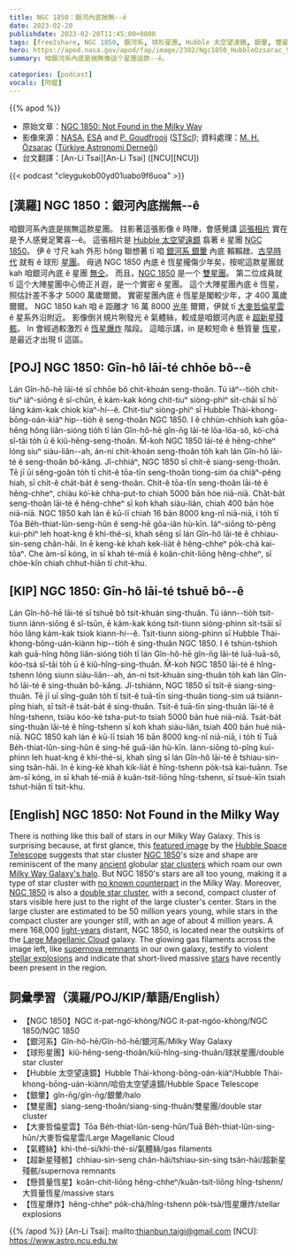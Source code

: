 ```yaml
---
title: NGC 1850：銀河內底揣無--ê
date: 2023-02-20
publishdate: 2023-02-20T11:45:00+0800
tags: [free2share, NGC 1850, 銀河系, 球形星團, Hubble 太空望遠鏡, 銀暈, 雙星團, 大麥哲倫星雲, 氣體絲, 超新星殘骸, 懸質量恆星, 恆星爆炸]
hero: https://apod.nasa.gov/apod/fap/image/2302/Ngc1850_HubbleOzsarac_960.jpg
summary: 咱銀河系內底是揣無像這个星團這款--ê。

categories: [podcast]
vocals: [阿錕]
---
```


{{% apod %}}

- 原始文章：[NGC 1850: Not Found in the Milky Way](https://apod.nasa.gov/apod/ap230220.html)
- 影像來源：[NASA](https://www.nasa.gov/), [ESA](https://www.esa.int/) and [P. Goudfrooij](https://www.stsci.edu/~goudfroo/Blank.html) ([STScI](https://www.stsci.edu/who-we-are)); 資料處理：[M. H. Özsaraç](https://www.flickr.com/photos/mhozsarac/) ([Türkiye Astronomi Derneği](https://www.tad.org.tr/))
- 台文翻譯：[An-Li Tsai][An-Li Tsai] ([NCU][NCU])

{{< podcast "cleygukob00yd01uabo9f6uoa" >}}

## [漢羅] NGC 1850：銀河內底揣無--ê 
咱銀河系內底是揣無這款星團。
拄影著這張影像 ê 時陣，會感覺講 [這張相片][featured image] 實在是予人感覺足驚喜--ê。
這張相片是 [Hubble 太空望遠鏡][Hubble Space Telescope] 翕著 ê 星團 [NGC 1850][NGC 1850 1]。
伊 ê 寸尺 kah 外形 hŏng 聯想著 tī 咱 [銀河系 銀暈][Milky Way Galaxy's halo] 內底 賴賴趖、[古早時代][ancient] 就有 ê 球形 [星團][star clusters]。
毋過 NGC 1850 內底 ê 恆星攏傷少年矣，按呢這款星團就 kah 咱銀河內底 ê 星團 [無仝][no known counterpart]。
而且，[NGC 1850][NGC 1850 2] 是一个 [雙星團][double star cluster]。
第二位成員就 tī 這个大陣星團中心倚正爿遐，是一个實密 ê 星團。
這个大陣星團內底 ê 恆星，照估計差不多才 5000 萬歲爾爾。
實密星團內底 ê 恆星是閣較少年，才 400 萬歲爾爾。
NGC 1850 kah 咱 ê 距離才 16 萬 8000 [光年][light-years] 爾爾，伊就 tī [大麥哲倫星雲][Large Magellanic Cloud] ê 星系外沿附近。
影像倒爿規片咧發光 ê 氣體絲，較成是咱銀河內底 ê [超新星殘骸][supernova remnants]。
In 會經過較激烈 ê [恆星爆炸][stellar explosions] 階段。
這暗示講，in 是較短命 ê 懸質量 [恆星][stars]，是最近才出現 tī 這區。


## [POJ] NGC 1850: Gîn-hô lāi-té chhōe bô--ê 
Lán Gîn-hô-hē lāi-té sī chhōe bô chit-khoán seng-thoân.
Tú iáⁿ--tio̍h chit-tiuⁿ iáⁿ-siōng ê sî-chūn, ē kám-kak kóng chit-tiuⁿ siòng-phìⁿ si̍t-chāi sī hō͘ lâng kám-kak chiok kiaⁿ-hí--ê.
Chit-tiuⁿ siòng-phìⁿ sī Hubble Thài-khong-bōng-oán-kiàⁿ hip--tio̍h ê seng-thoân NGC 1850.
I ê chhùn-chhioh kah gōa-hêng hŏng liân-sióng tio̍h tī lán Gîn-hô-hē gîn-n̄g lāi-té lōa-lōa-sô, kó͘-chá sî-tāi to̍h ū ê kiû-hêng-seng-thoân.
M̄-koh NGC 1850 lāi-té ê hêng-chheⁿ lóng siuⁿ siàu-liân--ah, án-ni chit-khoán seng-thoân to̍h kah lán Gîn-hô lāi-té ê seng-thoân bô-kâng.
Jî-chhiáⁿ, NGC 1850 sī chi̍t-ê siang-seng-thoân.
Tē jī ūi sêng-goân to̍h tī chit-ê tōa-tīn seng-thoân tiong-sim óa chiàⁿ-pêng hiah, sī chi̍t-ê cha̍t-ba̍t ê seng-thoân.
Chit-ê tōa-tīn seng-thoân lāi-té ê hêng-chheⁿ, chiàu kó͘-kè chha-put-to chiah 5000 bān hòe niā-niā.
Cha̍t-ba̍t seng-thoân lāi-té ê hêng-chheⁿ sī koh khah siàu-liân, chiah 400 bān hòe niā-niā.
NGC 1850 kah lán ê kū-lī chiah 16 bān 8000 kng-nî niā-niā, i to̍h tī Tōa Be̍h-thiat-lûn-seng-hûn ê seng-hē gōa-iân hù-kīn.
Iáⁿ-siōng tò-pêng kui-phìⁿ leh hoat-kng ê khì-thé-si, khah sêng sī lán Gîn-hô lāi-té ê chhiau-sin-seng chân-hâi.
In ē keng-kè khah kek-lia̍t ê hêng-chheⁿ po̍k-chà kai-tōaⁿ.
Che àm-sī kóng, in sī khah té-miā ê koân-chit-liōng hêng-chheⁿ, sī chòe-kīn chiah chhut-hiān tī chit-khu.




## [KIP] NGC 1850: Gîn-hô lāi-té tshuē bô--ê 
Lán Gîn-hô-hē lāi-té sī tshuē bô tsit-khuán sing-thuân.
Tú iánn--tio̍h tsit-tiunn iánn-siōng ê sî-tsūn, ē kám-kak kóng tsit-tiunn siòng-phìnn si̍t-tsāi sī hōo lâng kám-kak tsiok kiann-hí--ê.
Tsit-tiunn siòng-phìnn sī Hubble Thài-khong-bōng-uán-kiànn hip--tio̍h ê sing-thuân NGC 1850.
I ê tshùn-tshioh kah guā-hîng hŏng liân-sióng tio̍h tī lán Gîn-hô-hē gîn-n̄g lāi-té luā-luā-sô, kóo-tsá sî-tāi to̍h ū ê kiû-hîng-sing-thuân.
M̄-koh NGC 1850 lāi-té ê hîng-tshenn lóng siunn siàu-liân--ah, án-ni tsit-khuán sing-thuân to̍h kah lán Gîn-hô lāi-té ê sing-thuân bô-kâng.
Jî-tshiánn, NGC 1850 sī tsi̍t-ê siang-sing-thuân.
Tē jī uī sîng-guân to̍h tī tsit-ê tuā-tīn sing-thuân tiong-sim uá tsiànn-pîng hiah, sī tsi̍t-ê tsa̍t-ba̍t ê sing-thuân.
Tsit-ê tuā-tīn sing-thuân lāi-té ê hîng-tshenn, tsiàu kóo-kè tsha-put-to tsiah 5000 bān huè niā-niā.
Tsa̍t-ba̍t sing-thuân lāi-té ê hîng-tshenn sī koh khah siàu-liân, tsiah 400 bān huè niā-niā.
NGC 1850 kah lán ê kū-lī tsiah 16 bān 8000 kng-nî niā-niā, i to̍h tī Tuā Be̍h-thiat-lûn-sing-hûn ê sing-hē guā-iân hù-kīn.
Iánn-siōng tò-pîng kui-phìnn leh huat-kng ê khì-thé-si, khah sîng sī lán Gîn-hô lāi-té ê tshiau-sin-sing tsân-hâi.
In ē king-kè khah kik-lia̍t ê hîng-tshenn po̍k-tsà kai-tuānn.
Tse àm-sī kóng, in sī khah té-miā ê kuân-tsit-liōng hîng-tshenn, sī tsuè-kīn tsiah tshut-hiān tī tsit-khu.


## [English] NGC 1850: Not Found in the Milky Way
There is nothing like this ball of stars in our Milky Way Galaxy.
This is surprising because, at first glance, this [featured image][featured image] by the [Hubble Space Telescope][Hubble Space Telescope] suggests that star cluster [NGC 1850][NGC 1850 1]'s size and shape are reminiscent of the many [ancient][ancient] globular [star clusters][star clusters] which roam our own [Milky Way Galaxy's halo][Milky Way Galaxy's halo].
But NGC 1850's stars are all too young, making it a type of star cluster with [no known counterpart][no known counterpart] in the Milky Way.
Moreover, [NGC 1850][NGC 1850 2] is also a [double star cluster][double star cluster], with a second, compact cluster of stars visible here just to the right of the large cluster's center.
Stars in the large cluster are estimated to be 50 million years young, while stars in the compact cluster are younger still, with an age of about 4 million years.
A mere 168,000 [light-years][light-years] distant, NGC 1850, is located near the outskirts of the [Large Magellanic Cloud][Large Magellanic Cloud] galaxy.
The glowing gas filaments across the image left, like [supernova remnants][supernova remnants] in our own galaxy, testify to violent [stellar explosions][stellar explosions] and indicate that short-lived massive [stars][stars] have recently been present in the region.


## 詞彙學習（漢羅/POJ/KIP/華語/English）
- 【NGC 1850】NGC it-pat-ngó͘-khòng/NGC it-pat-ngóo-khòng/NGC 1850/NGC 1850
- 【銀河系】Gîn-hô-hē/Gîn-hô-hē/銀河系/Milky Way Galaxy
- 【球形星團】kiû-hêng-seng-thoân/kiû-hîng-sing-thuân/球狀星團/double star cluster
- 【Hubble 太空望遠鏡】Hubble Thài-khong-bōng-oán-kiàⁿ/Hubble Thài-khong-bōng-uán-kiànn/哈伯太空望遠鏡/Hubble Space Telescope
- 【銀暈】gîn-n̄g/gîn-n̄g/銀暈/halo
- 【雙星團】siang-seng-thoân/siang-sing-thuân/雙星團/double star cluster
- 【大麥哲倫星雲】Tōa Be̍h-thiat-lûn-seng-hûn/Tuā Be̍h-thiat-lûn-sing-hûn/大麥哲倫星雲/Large Magellanic Cloud
- 【氣體絲】khì-thé-si/khì-thé-si/氣體絲/gas filaments
- 【超新星殘骸】chhiau-sin-seng chân-hâi/tshiau-sin-sing tsân-hâi/超新星殘骸/supernova remnants
- 【懸質量恆星】koân-chit-liōng hêng-chheⁿ/kuân-tsit-liōng hîng-tshenn/大質量恆星/massive stars
- 【恆星爆炸】hêng-chheⁿ po̍k-chà/hîng-tshenn po̍k-tsà/恆星爆炸/stellar explosions




{{% /apod %}}
[An-Li Tsai]: mailto:thianbun.taigi@gmail.com
[NCU]: https://www.astro.ncu.edu.tw

[copyright]: https://apod.nasa.gov/apod/fap/lib/about_apod.html#srapply
[License]: https://creativecommons.org/licenses/by/2.0/

[featured image]:https://www.flickr.com/photos/mhozsarac/52639407387/in/dateposted/
[Hubble Space Telescope]:https://www.nasa.gov/mission_pages/hubble/story/index.html
[NGC 1850 1]:https://en.wikipedia.org/wiki/NGC_1850
[ancient]:https://apod.nasa.gov/apod/ap230130.html
[star clusters]:https://en.wikipedia.org/wiki/Globular_cluster
[Milky Way Galaxy's halo]:https://en.wikipedia.org/wiki/Stellar_halo
[no known counterpart]:https://www.meme-arsenal.com/memes/4b87f4d2c84a7197cf9141e2e2295c4b.jpg
[NGC 1850 2]:https://hubblesite.org/contents/media/images/2001/25/1093-Image.html
[double star cluster]:https://apod.nasa.gov/apod/ap221122.html
[light-years]:https://spaceplace.nasa.gov/light-year/en/
[Large Magellanic Cloud]:https://apod.nasa.gov/apod/ap200523.html
[supernova remnants]:https://apod.nasa.gov/apod/ap220113.html
[stellar explosions]:https://spaceplace.nasa.gov/supernova/en/
[stars]:https://science.nasa.gov/astrophysics/focus-areas/how-do-stars-form-and-evolve


